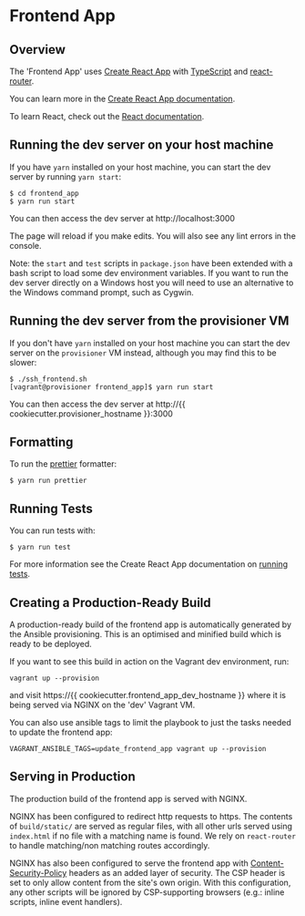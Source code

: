 # Frontend App

## Overview

The 'Frontend App' uses [Create React App](https://github.com/facebook/create-react-app)
with [TypeScript](https://www.typescriptlang.org) and
[react-router](https://reacttraining.com/react-router/).

You can learn more in the
[Create React App documentation](https://facebook.github.io/create-react-app/docs/getting-started).

To learn React, check out the [React documentation](https://reactjs.org/).


## Running the dev server on your host machine

If you have `yarn` installed on your host machine, you can start the dev server
by running `yarn start`:

```
$ cd frontend_app
$ yarn run start
```

You can then access the dev server at http://localhost:3000

The page will reload if you make edits. You will also see any lint errors in
the console.

Note: the `start` and `test` scripts in `package.json` have been extended
with a bash script to load some dev environment variables. If you want to run
the dev server directly on a Windows host you will need to use an alternative
to the Windows command prompt, such as Cygwin.

## Running the dev server from the provisioner VM

If you don't have `yarn` installed on your host machine you can start the dev
server on the `provisioner` VM instead, although you may find this to be slower:

```
$ ./ssh_frontend.sh
[vagrant@provisioner frontend_app]$ yarn run start
```

You can then access the dev server at http://{{ cookiecutter.provisioner_hostname }}:3000

## Formatting

To run the [prettier](https://prettier.io) formatter:

```
$ yarn run prettier
```

## Running Tests

You can run tests with:

```
$ yarn run test
```

For more information see the Create React App documentation on
[running tests](https://create-react-app.dev/docs/running-tests).

## Creating a Production-Ready Build

A production-ready build of the frontend app is automatically generated by the
Ansible provisioning. This is an optimised and minified build which is ready to
be deployed.

If you want to see this build in action on the Vagrant dev environment, run:

```
vagrant up --provision
```

and visit https://{{ cookiecutter.frontend_app_dev_hostname }} where it is being
served via NGINX on the 'dev' Vagrant VM.

You can also use ansible tags to limit the playbook to just the tasks needed to
update the frontend app:

```
VAGRANT_ANSIBLE_TAGS=update_frontend_app vagrant up --provision
```

## Serving in Production

The production build of the frontend app is served with NGINX.

NGINX has been configured to redirect http requests to https. The contents of
`build/static/` are served as regular files, with all other urls served using
`index.html` if no file with a matching name is found. We rely on `react-router` 
to handle matching/non matching routes accordingly.

NGINX has also been configured to serve the frontend app with 
[Content-Security-Policy](https://developer.mozilla.org/en-US/docs/Web/HTTP/CSP)
headers as an added layer of security. The CSP header is set to only allow content
from the site's own origin. With this configuration, any other scripts will be
ignored by CSP-supporting browsers (e.g.: inline scripts, inline event handlers). 

